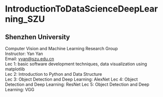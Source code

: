 # IntroductionToDataScienceDeepLearning_SZU
## Shenzhen University  
Computer Vision and Machine Learning Research Group  
Instructor: Yan Yan  
Email: yyan@szu.edu.cn  
Lec 1: basic software development techniques, data visualization using matplotlib  
Lec 2: Introduction to Python and Data Structure  
Lec 3: Object Detection and Deep Learning: AlexNet
Lec 4: Object Detection and Deep Learning: ResNet
Lec 5: Object Detection and Deep Learning: VGG

